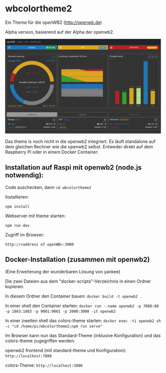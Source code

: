 # wbcolortheme2
Ein Theme für die openWB2 (http://openwb.de)

Alpha version, basierend auf der Alpha der openwb2.

![picture of theme](colors1.png)

Das theme is noch nicht in die openwb2 integriert. Es läuft standalone auf dem gleichen Rechner wie die openwb2 selbst. Entweder direkt auf dem Raspberry Pi oder in einem Docker Container:

## Installation auf Raspi mit openwb2 (node.js notwendig):

Code auschecken, dann ```cd wbcolortheme2```

Installieren:
```
npm install
```

Webserver mit theme starten:
```
npm run dev
```

Zugriff im Browser:
```
http://<address of openWB>:3000
``` 

## Docker-Installation (zusammen mit openwb2)
(Eine Erweiterung der wunderbaren Lösung von yankee)

Die zwei Dateien aus dem "docker-scripts"-Verzeichnis in einen Ordner kopieren.

In diesem Ordner den Container bauen:
``` docker build -t openwb2 . ```

In einer shell den Container starten:
``` docker run --name openwb2 -p 7080:80 -p 1883:1883 -p 9001:9001 -p 3000:3000 -it openwb2 ```

In einer zweiten shell das colors-theme starten:
``` docker exec -ti openwb2 sh -c "cd /home/pi/wbcolortheme2;npm run serve" ```

Im Browser kann nun das Standard-Theme (inklusive Konfiguration) und das colors-theme zugegriffen werden:

openwb2 frontend (mit standard-theme und Konfiguration):
``` http://localhost:7080 ```

colors-Theme:
``` http://localhost:3000 ```

